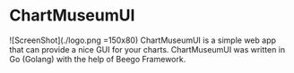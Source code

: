 # ChartMuseumUI
![ScreenShot](./logo.png =150x80) 
ChartMuseumUI is a simple web app that can provide a nice GUI for your charts. 
ChartMuseumUI was written in Go (Golang) with the help of Beego Framework.
